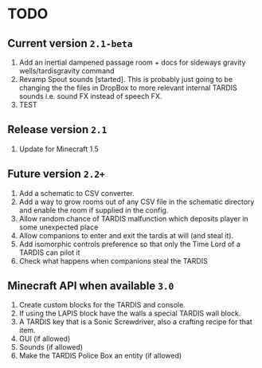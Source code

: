 # TODO
## Current version `2.1-beta`
1. Add an inertial dampened passage room + docs for sideways gravity wells/tardisgravity command
2. Revamp Spout sounds [started]. This is probably just going to be changing the the files in DropBox to more relevant internal TARDIS sounds i.e. sound FX instead of speech FX.
3. TEST

## Release version `2.1`
1. Update for Minecraft 1.5

## Future version `2.2+`
1. Add a schematic to CSV converter.
2. Add a way to grow rooms out of any CSV file in the schematic directory and enable the room if supplied in the config.
3. Allow random chance of TARDIS malfunction which deposits player in some unexpected place
4. Allow companions to enter and exit the tardis at will (and steal it).
5. Add isomorphic controls preference so that only the Time Lord of a TARDIS can pilot it
6. Check what happens when companions steal the TARDIS

## Minecraft API when available `3.0`
1. Create custom blocks for the TARDIS and console.
2. If using the LAPIS block have the walls a special TARDIS wall block.
3. A TARDIS key that is a Sonic Screwdriver, also a crafting recipe for that item.
4. GUI (if allowed)
5. Sounds (if allowed)
6. Make the TARDIS Police Box an entity (if allowed)
